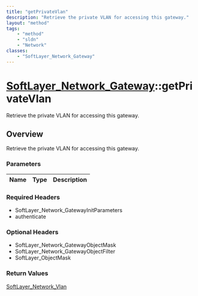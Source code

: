 ```yaml
---
title: "getPrivateVlan"
description: "Retrieve the private VLAN for accessing this gateway."
layout: "method"
tags:
    - "method"
    - "sldn"
    - "Network"
classes:
    - "SoftLayer_Network_Gateway"
---
```

# [SoftLayer_Network_Gateway](/reference/services/SoftLayer_Network_Gateway)::getPrivateVlan

Retrieve the private VLAN for accessing this gateway.


## Overview 
Retrieve the private VLAN for accessing this gateway.

### Parameters 
|Name | Type | Description |
| --- | --- | --- |


### Required Headers
* SoftLayer_Network_GatewayInitParameters
* authenticate

### Optional Headers
* SoftLayer_Network_GatewayObjectMask
* SoftLayer_Network_GatewayObjectFilter
* SoftLayer_ObjectMask

### Return Values
<a href='/reference/datatypes/SoftLayer_Network_Vlan'>SoftLayer_Network_Vlan </a>

